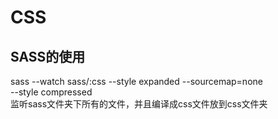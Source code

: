 # CSS

SASS的使用
-------
sass --watch sass/:css --style expanded --sourcemap=none<br>
--style compressed<br>
监听sass文件夹下所有的文件，并且编译成css文件放到css文件夹
